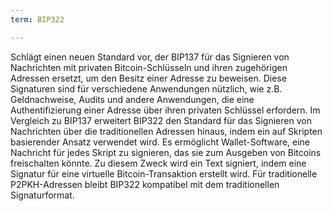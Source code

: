```yaml
---
term: BIP322

---
```

Schlägt einen neuen Standard vor, der BIP137 für das Signieren von Nachrichten mit privaten Bitcoin-Schlüsseln und ihren zugehörigen Adressen ersetzt, um den Besitz einer Adresse zu beweisen. Diese Signaturen sind für verschiedene Anwendungen nützlich, wie z.B. Geldnachweise, Audits und andere Anwendungen, die eine Authentifizierung einer Adresse über ihren privaten Schlüssel erfordern. Im Vergleich zu BIP137 erweitert BIP322 den Standard für das Signieren von Nachrichten über die traditionellen Adressen hinaus, indem ein auf Skripten basierender Ansatz verwendet wird. Es ermöglicht Wallet-Software, eine Nachricht für jedes Skript zu signieren, das sie zum Ausgeben von Bitcoins freischalten könnte. Zu diesem Zweck wird ein Text signiert, indem eine Signatur für eine virtuelle Bitcoin-Transaktion erstellt wird. Für traditionelle P2PKH-Adressen bleibt BIP322 kompatibel mit dem traditionellen Signaturformat.